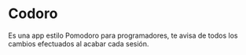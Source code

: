 # Codoro
Es una app estilo Pomodoro para programadores, te avisa de todos los cambios efectuados al acabar cada sesión.
